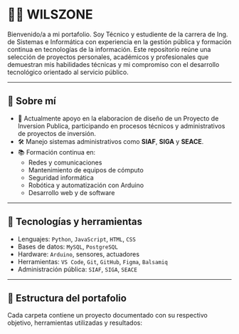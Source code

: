 # 👨‍💻 WILSZONE

Bienvenido/a a mi portafolio.
Soy Técnico y estudiente de la carrera de Ing. de Sistemas e Informática con experiencia en la gestión pública y formación continua en tecnologías de la información. Este repositorio reúne una selección de proyectos personales, académicos y profesionales que demuestran mis habilidades técnicas y mi compromiso con el desarrollo tecnológico orientado al servicio público.

---

## 📌 Sobre mí

- 💼 Actualmente apoyo en la elaboracion de diseño de un Proyecto de Inversion Publica, participando en procesos técnicos y administrativos de proyectos de inversión.
- 🛠 Manejo sistemas administrativos como **SIAF**, **SIGA** y **SEACE**.
- 📚 Formación continua en:
  - Redes y comunicaciones
  - Mantenimiento de equipos de cómputo
  - Seguridad informática
  - Robótica y automatización con Arduino
  - Desarrollo web y de software

---

## 🚀 Tecnologías y herramientas

- Lenguajes: `Python`, `JavaScript`, `HTML`, `CSS`
- Bases de datos: `MySQL`, `PostgreSQL`
- Hardware: `Arduino`, sensores, actuadores
- Herramientas: `VS Code`, `Git`, `GitHub`, `Figma`, `Balsamiq`
- Administración pública: `SIAF`, `SIGA`, `SEACE`

---

## 📂 Estructura del portafolio
Cada carpeta contiene un proyecto documentado con su respectivo objetivo, herramientas utilizadas y resultados:

